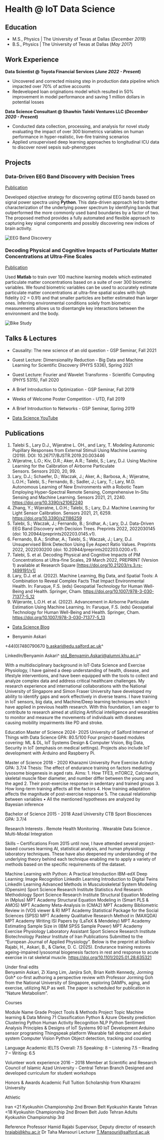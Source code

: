 # Health @ IoT Data Science 

## Education						       		
- M.S., Physics	| The University of Texas at Dallas (_December 2019_)	 			        		
- B.S., Physics | The University of Texas at Dallas (_May 2017_)

## Work Experience
**Data Scientist @ Toyota Financial Services (_June 2022 - Present_)**
- Uncovered and corrected missing step in production data pipeline which impacted over 70% of active accounts
- Redeveloped loan originations model which resulted in 50% improvement in model performance and saving 1 million dollars in potential losses

**Data Science Consultant @ Shawhin Talebi Ventures LLC (_December 2020 - Present_)**
- Conducted data collection, processing, and analysis for novel study evaluating the impact of over 300 biometrics variables on human performance in hyper-realistic, live-fire training scenarios
- Applied unsupervised deep learning approaches to longitudinal ICU data to discover novel sepsis sub-phenotypes

## Projects
### Data-Driven EEG Band Discovery with Decision Trees
[Publication](https://www.mdpi.com/1424-8220/22/8/3048)

Developed objective strategy for discovering optimal EEG bands based on signal power spectra using **Python**. This data-driven approach led to better characterization of the underlying power spectrum by identifying bands that outperformed the more commonly used band boundaries by a factor of two. The proposed method provides a fully automated and flexible approach to capturing key signal components and possibly discovering new indices of brain activity.

![EEG Band Discovery](/assets/img/eeg_band_discovery.jpeg)

### Decoding Physical and Cognitive Impacts of Particulate Matter Concentrations at Ultra-Fine Scales
[Publication](https://www.mdpi.com/1424-8220/22/11/4240)

Used **Matlab** to train over 100 machine learning models which estimated particulate matter concentrations based on a suite of over 300 biometric variables. We found biometric variables can be used to accurately estimate particulate matter concentrations at ultra-fine spatial scales with high fidelity (r2 = 0.91) and that smaller particles are better estimated than larger ones. Inferring environmental conditions solely from biometric measurements allows us to disentangle key interactions between the environment and the body.

![Bike Study](/assets/img/bike_study.jpeg)

## Talks & Lectures
- Causality: The new science of an old question - GSP Seminar, Fall 2021
- Guest Lecture: Dimensionality Reduction - Big Data and Machine Learning for Scientific Discovery (PHYS 5336), Spring 2021
- Guest Lecture: Fourier and Wavelet Transforms - Scientific Computing (PHYS 5315), Fall 2020
- A Brief Introduction to Optimization - GSP Seminar, Fall 2019
- Weeks of Welcome Poster Competition - UTD, Fall 2019
- A Brief Introduction to Networks - GSP Seminar, Spring 2019

- [Data Science YouTube](https://www.youtube.com/channel/UCa9gErQ9AE5jT2DZLjXBIdA)

## Publications
1. Talebi S., Lary D.J., Wijeratne L. OH., and Lary, T. Modeling Autonomic Pupillary Responses from External Stimuli Using Machine Learning (2019). DOI: 10.26717/BJSTR.2019.20.003446
2. Wijeratne, L.O.; Kiv, D.R.; Aker, A.R.; Talebi, S.; Lary, D.J. Using Machine Learning for the Calibration of Airborne Particulate Sensors. Sensors 2020, 20, 99.
3. Lary, D.J.; Schaefer, D.; Waczak, J.; Aker, A.; Barbosa, A.; Wijeratne, L.O.H.; Talebi, S.; Fernando, B.; Sadler, J.; Lary, T.; Lary, M.D. Autonomous Learning of New Environments with a Robotic Team Employing Hyper-Spectral Remote Sensing, Comprehensive In-Situ Sensing and Machine Learning. Sensors 2021, 21, 2240. https://doi.org/10.3390/s21062240
4. Zhang, Y.; Wijeratne, L.O.H.; Talebi, S.; Lary, D.J. Machine Learning for Light Sensor Calibration. Sensors 2021, 21, 6259. https://doi.org/10.3390/s21186259
5. Talebi, S.; Waczak, J.; Fernando, B.; Sridhar, A.; Lary, D.J. Data-Driven EEG Band Discovery with Decision Trees. Preprints 2022, 2022030145 (doi: 10.20944/preprints202203.0145.v1).
6. Fernando, B.A.; Sridhar, A.; Talebi, S.; Waczak, J.; Lary, D.J. Unsupervised Blink Detection Using Eye Aspect Ratio Values. Preprints 2022, 2022030200 (doi: 10.20944/preprints202203.0200.v1).
7. Talebi, S. et al. Decoding Physical and Cognitive Impacts of PM Concentrations at Ultra-fine Scales, 29 March 2022, PREPRINT (Version 1) available at Research Square [https://doi.org/10.21203/rs.3.rs-1499191/v1]
8. Lary, D.J. et al. (2022). Machine Learning, Big Data, and Spatial Tools: A Combination to Reveal Complex Facts That Impact Environmental Health. In: Faruque, F.S. (eds) Geospatial Technology for Human Well-Being and Health. Springer, Cham. https://doi.org/10.1007/978-3-030-71377-5_12
9. Wijerante, L.O.H. et al. (2022). Advancement in Airborne Particulate Estimation Using Machine Learning. In: Faruque, F.S. (eds) Geospatial Technology for Human Well-Being and Health. Springer, Cham. https://doi.org/10.1007/978-3-030-71377-5_13

- [Data Science Blog](https://medium.com/@shawhin)

- Benyamin Askari


 
+44(0)7480790670	b.askari@edu.salford.ac.uk^

LinkedIn/Benyamin Askari^
std_Benyamin.Askari@alumni.khu.ac.ir^



With a multidisciplinary background in IoT-Data Science and Exercise Physiology, I have gained a deep understanding of health, disease, and lifestyle interventions, and have been equipped with the tools to collect and analyze complex data and address critical healthcare challenges. My research experience and international collaborations with the National University of Singapore and Simon Fraser University have developed my ability to identify gaps and work effectively in diverse teams. I have training in IoT sensors, big data, and Machine/Deep learning techniques which I have applied in previous health research. With this foundation, I am eager to contribute to research aimed at utilizing Artificial intelligence and wearables to monitor and measure the movements of individuals with diseases causing mobility impairments like PD and stroke.

Education
Master of Science	2024- 2025	University of Salford	Internet of Things with Data Science	GPA: 80.5/100
Four project-based modules covering: ML & DL, IoT Systems Design & Computer Vision, Big Data, Security in IoT (emphasis on medical settings). Projects also include IoT development with Arduino and Raspberry Pi.

Master of Science	2018 - 2020	Kharazmi University	Pure Exercise Activity	GPA: 3.7/4
Thesis: The effect of endurance training on factors mediating lysosome biogenesis in aged rats.
Aims: 1. How TFE3, mTORC2, Calcineurin, skeletal muscle fiber diameter, and number differ between the young and the aged 2. Their post-exercise response in sedentary and trained groups 3. How long-term training affects all the factors 4. How training adaptation affects the magnitude of post-exercise response 5. The causal relationship between variables
• All the mentioned hypotheses are analyzed by Bayesian inference

Bachelor of Science	2015 - 2018	Azad University CTB	Sport Biosciences	GPA: 3.7/4


Research Interests
. Remote Health Monitoring	. Wearable Data Science	. Multi-Modal Integration


Skills – Certifications
From 2015 until now, I have attended several project-based courses learning AI, statistical analysis, and human physiology laboratory techniques. These have also deepened my understanding of the underlying theory behind each technique enabling me to apply a variety of methods based on the specific requirements of the dataset.

Machine Learning with Python: A Practical Introduction	IBM-edX
Deep Learning: Image Recognition	LinkedIn Learning
Introduction to Digital Twins	LinkedIn Learning
Advanced Methods in Musculoskeletal System Modeling (Opensim)	Sport Science Research Institute
Statistics And Research Methodology	Sport Science Research Institute
Structural Equation Modeling in (Mplus)	MPT Academy
Structural Equation Modeling in (Smart PLS & AMOS)	MPT Academy
Meta-Analysis in (CMA2)	MPT Academy
Bibliometric Review in (VOS viewer & R)	MPT Academy
Statistical Package for the Social Sciences (SPSS)	MPT Academy
Qualitative Research Method in (MAXQDA)	MPT Academy
Writing ISI Papers by (LaTeX & Mendeley)	MPT Academy
Estimating Sample Size in (IBM SPSS Sample Power)	MPT Academy
Exercise Physiology Laboratory Assistant	Sport Science Research Institute
Biotechnology	Pasteur Institute of Iran
Publications
Submitted to the “European Journal of Applied Physiology”. Below is the preprint at bioRxiv
Rajabi, H., Askari, B., & Clarke, D. C. (2025). Endurance training restores ageing-impaired lysosomal biogenesis factors in rest and response to acute exercise in rat skeletal muscle. https://doi.org/10.1101/2025.01.28.635321



Under final edits	
Benyamin Askari, Zi Xiang Lim, Janjira Soh, Brian Keith Kennedy, Jorming Goh*
co-first authoring a perspective review with Professor Jorming Goh from the National University of Singapore, exploring DAMPs, aging, and exercise, utilizing NLP as well. The paper is scheduled for publication in “Nature Metabolism”.


Courses

Module Name	Grade	Project	Tools & Methods	Project Topic
Machine learning & Data Mining	71	Classification	Python & Azure	Obesity prediction
		Clustering	Python	Human Activity Recognition
		NLP	Python	Sentiment Analysis
Principles & Designs of IoT Systems	90	IoT Development	Arduino sensor programing
Thingspeak platform	Wearable fall detector and alert system
		Computer Vision	Python	Object detection, tracking and counting


Language
Academic IELTS       Overall: 7.5       Speaking: 8 – Listening 7.5 – Reading 7 – Writing: 6.5


Volunteer work experience
2016 – 2018	Member at Scientific and Research Council of Islamic Azad University - Central Tehran Branch
	Designed and developed curriculum for student workshops


Honors & Awards
Academic
Full Tuition Scholarship from Kharazmi University

Athletic
 
Iran <21 Kyokushin Championship       	2nd	Brown Belt Kyokushin Karate
Tehran <18 Kyokushin Championship	2nd	Brown Belt Judo
Tehran Adults Kyokushin Championship	3rd	
 


Reference
Professor Hamid Rajabi	Supervisor, Deputy director of research	hrajabi@khu.ac.ir
Dr Taha Mansouri	Lecturer	T.Mansouri@salford.ac.uk



